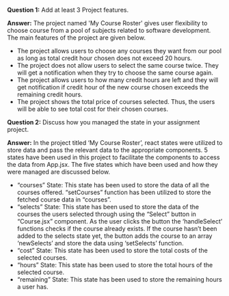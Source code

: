 **Question 1:** Add at least 3 Project features.

**Answer:** The project named 'My Course Roster' gives user flexibility to choose course from a pool of subjects related to software development. The main features of the project are given below.

- The project allows users to choose any courses they want from our pool as long as total credit hour chosen does not exceed 20 hours. 
- The project does not allow users to select the same course twice. They will get a notification when they try to choose the same course again. 
- The project allows users to how many credit hours are left and they will get notification if credit hour of the new course chosen exceeds the remaining credit hours. 
- The project shows the total price of courses selected. Thus, the users will be able to see total cost for their chosen courses. 

**Question 2:** Discuss how you managed the state in your assignment project.

**Answer:** In the project titled ‘My Course Roster’, react states were utilized to store data and pass the relevant data to the appropriate components. 5 states have been used in this project to facilitate the components to access the data from App.jsx. The five states which have been used and how they were managed are discussed below.

- “courses” State: This state has been used to store the data of all the courses offered. “setCourses” function has been utilized to store the fetched course data in “courses”.
- “selects” State: This state has been used to store the data of the courses the users selected through using the “Select” button in “Course.jsx” component. As the user clicks the button the ‘handleSelect’ functions checks if the course already exists. If the course hasn’t been added to the selects state yet, the button adds the course to an array ‘newSelects’ and store the data using ‘setSelects’ function. 
- “cost” State: This state has been used to store the total costs of the selected courses.
- “hours” State: This state has been used to store the total hours of the selected course.
- “remaining” State: This state has been used to store the remaining hours a user has. 
